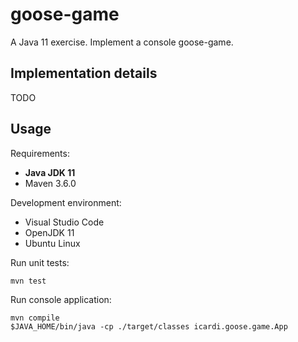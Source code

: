 # goose-game

A Java 11 exercise. Implement a console goose-game.


## Implementation details

TODO

## Usage

Requirements:

- **Java JDK 11**
- Maven 3.6.0

Development environment:

- Visual Studio Code
- OpenJDK 11
- Ubuntu Linux

Run unit tests:

    mvn test

Run console application:

    mvn compile
    $JAVA_HOME/bin/java -cp ./target/classes icardi.goose.game.App